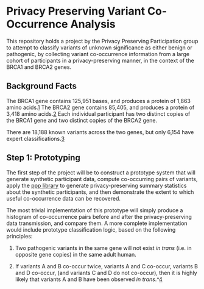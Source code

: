 # Privacy Preserving Variant Co-Occurrence Analysis

This repository holds a project by the Privacy Preserving Participation group to attempt to classify variants of unknown significance as either benign or pathogenic, by collecting variant co-occurrence information from a large cohort of participants in a privacy-preserving manner, in the context of the BRCA1 and BRCA2 genes.

## Background Facts

The BRCA1 gene contains 125,951 bases, and produces a protein of 1,863 amino acids.[1](http://www.genecards.org/cgi-bin/carddisp.pl?gene=BRCA1) The BRCA2 gene contains 85,405, and produces a protein of 3,418 amino acids.[2](http://www.genecards.org/cgi-bin/carddisp.pl?gene=BRCA2) Each individual participant has two distinct copies of the BRCA1 gene and two distinct copies of the BRCA2 gene.

There are 18,188 known variants across the two genes, but only 6,154 have expert classifications.[3](http://brcaexchange.org/factsheet)

## Step 1: Prototyping

The first step of the project will be to construct a prototype system that will generate synthetic participant data, compute co-occurring pairs of variants, apply the [ppp library](https://github.com/ppplab/ppp) to generate privacy-preserving summary statistics about the synthetic participants, and then demonstrate the extent to which useful co-occurrence data can be recovered.

The most trivial implementation of this prototype will simply produce a histogram of co-occurrence pairs before and after the privacy-preserving data transmission, and compare them. A more complete implementation would include prototype classification logic, based on the following principles:

1. Two pathogenic variants in the same gene will not exist *in trans* (i.e. in opposite gene copies) in the same adult human.

2. If variants A and B co-occur twice, variants A and C co-occur, variants B and D co-occur, (and variants C and D do not co-occur), then it is highly likely that variants A and B have been observed *in trans*.^[4](https://www.ncbi.nlm.nih.gov/pmc/articles/PMC2563222/)


